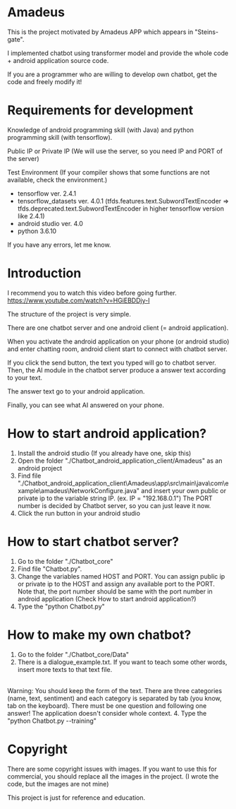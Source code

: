 # Amadeus

This is the project motivated by Amadeus APP which appears in "Steins-gate".

I implemented chatbot using transformer model and provide the whole code + android application source code.

If you are a programmer who are willing to develop own chatbot, get the code and freely modify it!

# Requirements for development

Knowledge of android programming skill (with Java) and python programming skill (with tensorflow).

Public IP or Private IP (We will use the server, so you need IP and PORT of the server)

Test Environment (If your compiler shows that some functions are not available, check the environment.)
- tensorflow ver. 2.4.1
- tensorflow_datasets ver. 4.0.1
(tfds.features.text.SubwordTextEncoder => tfds.deprecated.text.SubwordTextEncoder in higher tensorflow version like 2.4.1)
- android studio ver. 4.0
- python 3.6.10

If you have any errors, let me know.

# Introduction
I recommend you to watch this video before going further.
https://www.youtube.com/watch?v=HGiEBDDjy-I

The structure of the project is very simple. 

There are one chatbot server and one android client (= android application). 

When you activate the android application on your phone (or android studio) and enter chatting room, android client start to connect with chatbot server.

If you click the send button, the text you typed will go to chatbot server. Then, the AI module in the chatbot server produce a answer text according to your text.

The answer text go to your android application.

Finally, you can see what AI answered on your phone.

# How to start android application?

1. Install the android studio (If you already have one, skip this)
2. Open the folder "./Chatbot_android_application_client/Amadeus" as an android project
3. Find file "./Chatbot_android_application_client\Amadeus\app\src\main\java\com\example\amadeus\NetworkConfigure.java" and insert your own public or private ip to the variable string IP. (ex. IP = "192.168.0.1") The PORT number is decided by Chatbot server, so you can just leave it now. 
4. Click the run button in your android studio 

# How to start chatbot server?

1. Go to the folder "./Chatbot_core"
2. Find file "Chatbot.py".
3. Change the variables named HOST and PORT. You can assign public ip or private ip to the HOST and assign any available port to the PORT. Note that, the port number should be same with the port number in android application (Check How to start android application?) 
2. Type the "python Chatbot.py"

# How to make my own chatbot?

1. Go to the folder "./Chatbot_core/Data"
2. There is a dialogue_example.txt. If you want to teach some other words, insert more texts to that text file.
<br>
Warning:
  You should keep the form of the text. There are three categories (name, text, sentiment) and each category is separated by tab (you know, tab on the keyboard).
  There must be one question and following one answer! The application doesn't consider whole context. 
4. Type the "python Chatbot.py --training"

# Copyright
There are some copyright issues with images. 
If you want to use this for commercial, you should replace all the images in the project. (I wrote the code, but the images are not mine)

This project is just for reference and education.
